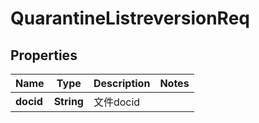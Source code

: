 # QuarantineListreversionReq

## Properties
Name | Type | Description | Notes
------------ | ------------- | ------------- | -------------
**docid** | **String** | 文件docid | 
